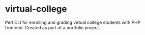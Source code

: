 virtual-college
===============

Perl CLI for enrolling and grading virtual college students with PHP frontend. Created as part of a portfolio project.
